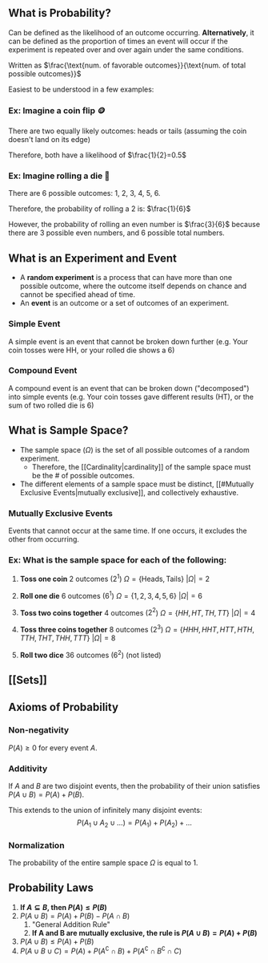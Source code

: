 ## What is Probability?

Can be defined as the likelihood of an outcome occurring. **Alternatively**, it can be defined as the proportion of times an event will occur if the experiment is repeated over and over again under the same conditions. 

Written as $\frac{\text{num. of favorable outcomes}}{\text{num. of total possible outcomes}}$

Easiest to be understood in a few examples:

### Ex: Imagine a coin flip 🪙

There are two equally likely outcomes: heads or tails (assuming the coin doesn't land on its edge)

Therefore, both have a likelihood of $\frac{1}{2}=0.5$


### Ex: Imagine rolling a die 🎲

There are 6 possible outcomes: 1, 2, 3, 4, 5, 6.

Therefore, the probability of rolling a 2 is: $\frac{1}{6}$

However, the probability of rolling an even number is $\frac{3}{6}$ because there are 3 possible even numbers, and 6 possible total numbers.

## What is an Experiment and Event

- A **random experiment** is a process that can have more than one possible outcome, where the outcome itself depends on chance and cannot be specified ahead of time.
- An **event** is an outcome or a set of outcomes of an experiment.

### Simple Event
A simple event is an event that cannot be broken down further (e.g. Your coin tosses were HH, or your rolled die shows a 6)

### Compound Event
A compound event is an event that can be broken down ("decomposed") into simple events (e.g. Your coin tosses gave different results (HT), or the sum of two rolled die is 6)


## What is Sample Space?
- The sample space ($\Omega$) is the set of all possible outcomes of a random experiment.
	- Therefore, the [[Cardinality|cardinality]] of the sample space must be the # of possible outcomes.
- The different elements of a sample space must be distinct, [[#Mutually Exclusive Events|mutually exclusive]], and collectively exhaustive.

### Mutually Exclusive Events
Events that cannot occur at the same time. If one occurs, it excludes the other from occurring.

### Ex: What is the sample space for each of the following:
1. **Toss one coin**
2 outcomes ($2^1$)
$\Omega=\{\text{Heads}, \text{Tails}\}$ 
$|\Omega|=2$

2. **Roll one die**
6 outcomes ($6^1$)
$\Omega=\{1, 2, 3, 4, 5, 6\}$
$|\Omega|=6$

3. **Toss two coins together**
4 outcomes ($2^2$)
$\Omega=\{HH, HT, TH, TT\}$
$|\Omega|=4$

4. **Toss three coins together**
8 outcomes ($2^3$)
$\Omega=\{HHH, HHT, HTT, HTH, TTH, THT, THH, TTT\}$
$|\Omega|=8$

5. **Roll two dice**
36 outcomes ($6^2$) (not listed)

## [[Sets]]


## Axioms of Probability
### Non-negativity

$P(A)\geq0$ for every event $A$.

### Additivity

If $A$ and $B$ are two disjoint events, then the probability of their union satisfies $P(A\cup B)=P(A)+P(B)$.

This extends to the union of infinitely many disjoint events:
$$P(A_1\cup A_2\cup \ldots)=P(A_1)+P(A_2)+\ldots$$

### Normalization

The probability of the entire sample space $\Omega$ is equal to $1$. 

## Probability Laws

1. **If $A\subseteq B$, then $P(A)\leq P(B)$**
2. $P(A\cup B)=P(A)+P(B)-P(A\cap B)$
	1. "General Addition Rule"
	2. **If A and B are mutually exclusive, the rule is $P(A\cup B)=P(A)+P(B)$**
3. $P(A\cup B)\leq P(A)+P(B)$ 
4. $P(A\cup B\cup C)=P(A)+P(A^\complement \cap B)+P(A^\complement \cap B^\complement \cap C)$

